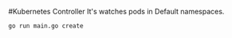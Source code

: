 #Kubernetes Controller
It's watches pods in Default namespaces.
```apple js
go run main.go create
```